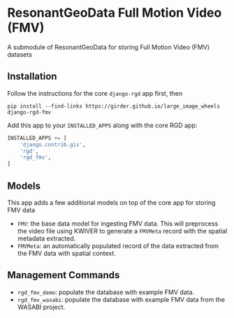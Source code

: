 # ResonantGeoData Full Motion Video (FMV)

A submodule of ResonantGeoData for storing Full Motion Video (FMV) datasets


## Installation

Follow the instructions for the core `django-rgd` app first, then

```
pip install --find-links https://girder.github.io/large_image_wheels django-rgd-fmv
```

Add this app to your `INSTALLED_APPS` along with the core RGD app:

```py
INSTALLED_APPS += [
    'django.contrib.gis',
    'rgd',
    'rgd_fmv',
]
```


## Models

This app adds a few additional models on top of the core app for storing FMV data

- `FMV`: the base data model for ingesting FMV data. This will preprocess the video file using KWIVER to generate a `FMVMeta` record with the spatial metadata extracted.
- `FMVMeta`: an automatically populated record of the data extracted from the FMV data with spatial context.

## Management Commands

- `rgd_fmv_demo`: populate the database with example FMV data.
- `rgd_fmv_wasabi`: populate the database with example FMV data from the WASABI project.
